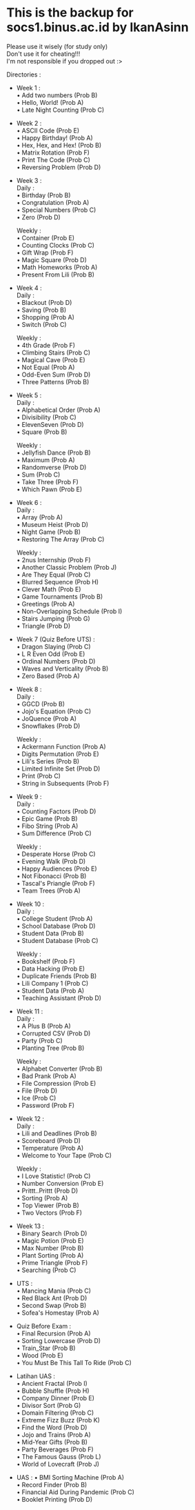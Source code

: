 # This is the backup for socs1.binus.ac.id by IkanAsinn
Please use it wisely (for study only)  
Don't use it for cheating!!!  
I'm not responsible if you dropped out :>  
  
Directories :  
- Week 1 :  
      • Add two numbers (Prob B)  
      • Hello, World! (Prob A)  
      • Late Night Counting (Prob C)  
  
- Week 2 :  
      • ASCII Code (Prob E)  
      • Happy Birthday! (Prob A)  
      • Hex, Hex, and Hex! (Prob B)  
      • Matrix Rotation (Prob F)  
      • Print The Code (Prob C)  
      • Reversing Problem (Prob D)  
  
- Week 3 :  
    Daily :  
      • Birthday (Prob B)  
      • Congratulation (Prob A)  
      • Special Numbers (Prob C)  
      • Zero (Prob D)  
      
    Weekly :  
      • Container (Prob E)  
      • Counting Clocks (Prob C)  
      • Gift Wrap (Prob F)  
      • Magic Square (Prob D)  
      • Math Homeworks (Prob A)  
      • Present From Lili (Prob B)  

- Week 4 :  
    Daily :  
      • Blackout (Prob D)  
      • Saving (Prob B)  
      • Shopping (Prob A)  
      • Switch (Prob C)  
      
    Weekly :  
      • 4th Grade (Prob F)  
      • Climbing Stairs (Prob C)  
      • Magical Cave (Prob E)  
      • Not Equal (Prob A)  
      • Odd-Even Sum (Prob D)  
      • Three Patterns (Prob B)  

- Week 5 :  
    Daily :  
      • Alphabetical Order (Prob A)   
      • Divisibility (Prob C)  
      • ElevenSeven (Prob D)  
      • Square (Prob B)  
      
    Weekly :  
      • Jellyfish Dance (Prob B)  
      • Maximum (Prob A)  
      • Randomverse (Prob D)  
      • Sum (Prob C)  
      • Take Three (Prob F)  
      • Which Pawn (Prob E)  

- Week 6 :  
    Daily :  
      • Array (Prob A)  
      • Museum Heist (Prob D)  
      • Night Game (Prob B)  
      • Restoring The Array (Prob C)  
      
    Weekly :  
      • 2nus Internship (Prob F)  
      • Another Classic Problem (Prob J)  
      • Are They Equal (Prob C)  
      • Blurred Sequence (Prob H)  
      • Clever Math (Prob E)  
      • Game Tournaments (Prob B)  
      • Greetings (Prob A)  
      • Non-Overlapping Schedule (Prob I)  
      • Stairs Jumping (Prob G)  
      • Triangle (Prob D)  

- Week 7 (Quiz Before UTS) :  
      • Dragon Slaying (Prob C)  
      • L R Even Odd (Prob E)  
      • Ordinal Numbers (Prob D)  
      • Waves and Verticality (Prob B)  
      • Zero Based (Prob A)  

- Week 8 :  
    Daily :  
      • GGCD (Prob B)  
      • Jojo's Equation (Prob C)  
      • JoQuence (Prob A)  
      • Snowflakes (Prob D)  
      
    Weekly :  
      • Ackermann Function (Prob A)  
      • Digits Permutation (Prob E)  
      • Lili's Series (Prob B)  
      • Limited Infinite Set (Prob D)  
      • Print (Prob C)  
      • String in Subsequents (Prob F)  

- Week 9 :  
    Daily :  
      • Counting Factors (Prob D)  
      • Epic Game (Prob B)  
      • Fibo String (Prob A)  
      • Sum Difference (Prob C)  
      
    Weekly :  
      • Desperate Horse (Prob C)  
      • Evening Walk (Prob D)  
      • Happy Audiences (Prob E)  
      • Not Fibonacci (Prob B)  
      • Tascal's Priangle (Prob F)  
      • Team Trees (Prob A)  
      
- Week 10 :  
    Daily :  
      • College Student (Prob A)  
      • School Database (Prob D)  
      • Student Data (Prob B)  
      • Student Database (Prob C)  
      
    Weekly :  
      • Bookshelf (Prob F)  
      • Data Hacking (Prob E)  
      • Duplicate Friends (Prob B)  
      • Lili Company 1 (Prob C)  
      • Student Data (Prob A)  
      • Teaching Assistant (Prob D)  
      
- Week 11 :  
    Daily :  
      • A Plus B (Prob A)  
      • Corrupted CSV (Prob D)  
      • Party (Prob C)  
      • Planting Tree (Prob B)  
      
    Weekly :  
      • Alphabet Converter (Prob B)  
      • Bad Prank (Prob A)  
      • File Compression (Prob E)  
      • File (Prob D)  
      • Ice (Prob C)  
      • Password (Prob F)  

- Week 12 :  
    Daily :  
      • Lili and Deadlines (Prob B)  
      • Scoreboard (Prob D)  
      • Temperature (Prob A)  
      • Welcome to Your Tape (Prob C)  
      
    Weekly :  
      • I Love Statistic! (Prob C)  
      • Number Conversion (Prob E)  
      • Prittt..Prittt (Prob D)  
      • Sorting (Prob A)  
      • Top Viewer (Prob B)  
      • Two Vectors (Prob F)  

- Week 13 :  
      • Binary Search (Prob D)  
      • Magic Potion (Prob E)  
      • Max Number (Prob B)  
      • Plant Sorting (Prob A)  
      • Prime Triangle (Prob F)  
      • Searching (Prob C)  
      
- UTS :  
      • Mancing Mania (Prob C)  
      • Red Black Ant (Prob D)  
      • Second Swap (Prob B)  
      • Sofea's Homestay (Prob A)  
 
- Quiz Before Exam :  
      • Final Recursion (Prob A)  
      • Sorting Lowercase (Prob D)  
      • Train_Star (Prob B)  
      • Wood (Prob E)  
      • You Must Be This Tall To Ride (Prob C)  

- Latihan UAS :  
      • Ancient Fractal (Prob I)  
      • Bubble Shuffle (Prob H)  
      • Company Dinner (Prob E)  
      • Divisor Sort (Prob G)  
      • Domain Filtering (Prob C)  
      • Extreme Fizz Buzz (Prob K)  
      • Find the Word (Prob D)  
      • Jojo and Trains (Prob A)  
      • Mid-Year Gifts (Prob B)  
      • Party Beverages (Prob F)  
      • The Famous Gauss (Prob L)  
      • World of Lovecraft (Prob J)  

- UAS :
      • BMI Sorting Machine (Prob A)  
      • Record Finder (Prob B)  
      • Financial Aid During Pandemic (Prob C)  
      • Booklet Printing (Prob D)  

